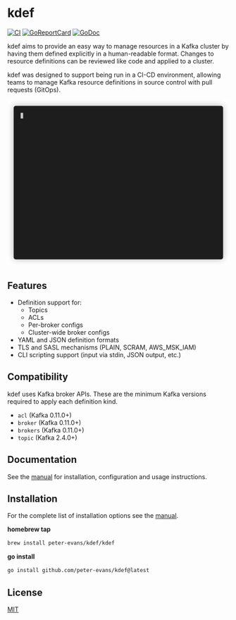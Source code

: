 # kdef

[![CI](https://github.com/peter-evans/kdef/actions/workflows/ci.yml/badge.svg)](https://github.com/peter-evans/kdef/actions/workflows/ci.yml)
[![GoReportCard](https://goreportcard.com/badge/github.com/peter-evans/kdef)](https://goreportcard.com/report/github.com/peter-evans/kdef)
[![GoDoc](https://godoc.org/github.com/peter-evans/kdef?status.svg)](https://godoc.org/github.com/peter-evans/kdef)

kdef aims to provide an easy way to manage resources in a Kafka cluster by having them defined explicitly in a human-readable format.
Changes to resource definitions can be reviewed like code and applied to a cluster.

kdef was designed to support being run in a CI-CD environment, allowing teams to manage Kafka resource definitions in source control with pull requests (GitOps).

![Demo](docs/docs/demo.gif)

## Features

- Definition support for:
    - Topics
    - ACLs
    - Per-broker configs
    - Cluster-wide broker configs
- YAML and JSON definition formats
- TLS and SASL mechanisms (PLAIN, SCRAM, AWS_MSK_IAM)
- CLI scripting support (input via stdin, JSON output, etc.)

## Compatibility

kdef uses Kafka broker APIs.
These are the minimum Kafka versions required to apply each definition kind.

- `acl` (Kafka 0.11.0+)
- `broker` (Kafka 0.11.0+)
- `brokers` (Kafka 0.11.0+)
- `topic` (Kafka 2.4.0+)

## Documentation

See the [manual](https://peter-evans.github.io/kdef) for installation, configuration and usage instructions.

## Installation

For the complete list of installation options see the [manual](https://peter-evans.github.io/kdef).

**homebrew tap**

```sh
brew install peter-evans/kdef/kdef
```

**go install**

```sh
go install github.com/peter-evans/kdef@latest
```

## License

[MIT](LICENSE)
